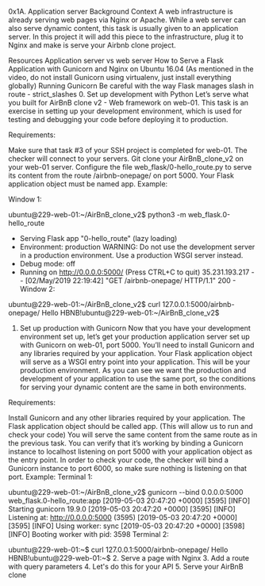 0x1A. Application server
Background Context
A web infrastructure is already serving web pages via Nginx or Apache. While a web server can also serve dynamic content, this task is usually given to an application server. In this project it will add this piece to the infrastructure, plug it to Nginx and make is serve your Airbnb clone project.

Resources
Application server vs web server
How to Serve a Flask Application with Gunicorn and Nginx on Ubuntu 16.04 (As mentioned in the video, do not install Gunicorn using virtualenv, just install everything globally)
Running Gunicorn
Be careful with the way Flask manages slash in route - strict_slashes
0. Set up development with Python
Let’s serve what you built for AirBnB clone v2 - Web framework on web-01. This task is an exercise in setting up your development environment, which is used for testing and debugging your code before deploying it to production.

Requirements:

Make sure that task #3 of your SSH project is completed for web-01. The checker will connect to your servers.
Git clone your AirBnB_clone_v2 on your web-01 server.
Configure the file web_flask/0-hello_route.py to serve its content from the route /airbnb-onepage/ on port 5000.
Your Flask application object must be named app.
Example:

Window 1:

ubuntu@229-web-01:~/AirBnB_clone_v2$ python3 -m web_flask.0-hello_route
* Serving Flask app "0-hello_route" (lazy loading)
* Environment: production
WARNING: Do not use the development server in a production environment.
Use a production WSGI server instead.
* Debug mode: off
* Running on http://0.0.0.0:5000/ (Press CTRL+C to quit)
35.231.193.217 - - [02/May/2019 22:19:42] "GET /airbnb-onepage/ HTTP/1.1" 200 -
Window 2:

ubuntu@229-web-01:~/AirBnB_clone_v2$ curl 127.0.0.1:5000/airbnb-onepage/
Hello HBNB!ubuntu@229-web-01:~/AirBnB_clone_v2$
1. Set up production with Gunicorn
Now that you have your development environment set up, let’s get your production application server set up with Gunicorn on web-01, port 5000. You’ll need to install Gunicorn and any libraries required by your application. Your Flask application object will serve as a WSGI entry point into your application. This will be your production environment. As you can see we want the production and development of your application to use the same port, so the conditions for serving your dynamic content are the same in both environments.

Requirements:

Install Gunicorn and any other libraries required by your application.
The Flask application object should be called app. (This will allow us to run and check your code)
You will serve the same content from the same route as in the previous task. You can verify that it’s working by binding a Gunicorn instance to localhost listening on port 5000 with your application object as the entry point.
In order to check your code, the checker will bind a Gunicorn instance to port 6000, so make sure nothing is listening on that port. Example:
Terminal 1:

ubuntu@229-web-01:~/AirBnB_clone_v2$ gunicorn --bind 0.0.0.0:5000 web_flask.0-hello_route:app
[2019-05-03 20:47:20 +0000] [3595] [INFO] Starting gunicorn 19.9.0
[2019-05-03 20:47:20 +0000] [3595] [INFO] Listening at: http://0.0.0.0:5000 (3595)
[2019-05-03 20:47:20 +0000] [3595] [INFO] Using worker: sync
[2019-05-03 20:47:20 +0000] [3598] [INFO] Booting worker with pid: 3598
Terminal 2:

ubuntu@229-web-01:~$ curl 127.0.0.1:5000/airbnb-onepage/
Hello HBNB!ubuntu@229-web-01:~$
2. Serve a page with Nginx
3. Add a route with query parameters
4. Let's do this for your API
5. Serve your AirBnB clone
